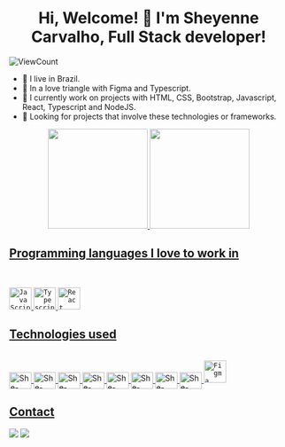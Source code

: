 <h1 align="center">
  Hi, Welcome! 👋  
  I'm Sheyenne Carvalho, Full Stack developer!
</h1>

![ViewCount](https://views.whatilearened.today/views/github/sheycarvalho/views.svg)

- 🔭 I live in Brazil.
- 💜 In a love triangle with Figma and Typescript.  
- 🌱 I currently work on projects with HTML, CSS, Bootstrap, Javascript, React, Typescript and NodeJS.
- 👯 Looking for projects that involve these technologies or frameworks.

<div align="center">
  <a href="https://github.com/sheycarvalho">
  <img height="180em" src="https://github-readme-stats.vercel.app/api?username=sheycarvalho&show_icons=true&theme=dracula&include_all_commits=true&count_private=true"/>
  <img height="180em" src="https://github-readme-stats.vercel.app/api/top-langs/?username=sheycarvalho&layout=compact&langs_count=7&theme=dracula"/>
</div>
  
## Programming languages I love to work in
  <div style="display: inline_block"><br>

<code><img width="40px" src="https://cdn.jsdelivr.net/gh/devicons/devicon/icons/javascript/javascript-original.svg" title = "JavaScript"/></code>
<code><img width="40px" src="https://cdn.jsdelivr.net/gh/devicons/devicon/icons/typescript/typescript-original.svg" title = "Typescript"/></code>
<code><img width="40px" src="https://cdn.jsdelivr.net/gh/devicons/devicon/icons/react/react-original.svg" title = "React"/></code> 
  
  ## Technologies used
<div style="display: inline_block"><br>
  <img align="center" alt="She-HTML" height="30" width="40" src="https://cdn.jsdelivr.net/gh/devicons/devicon/icons/html5/html5-plain-wordmark.svg" />
  <img align="center" alt="She-HTML" height="30" width="40" src="https://cdn.jsdelivr.net/gh/devicons/devicon/icons/css3/css3-plain-wordmark.svg" />
  <img align="center" alt="She-HTML" height="30" width="40" src="https://cdn.jsdelivr.net/gh/devicons/devicon/icons/bootstrap/bootstrap-plain-wordmark.svg" />
  <img align="center" alt="She-HTML" height="30" width="40" src="https://cdn.jsdelivr.net/gh/devicons/devicon/icons/angularjs/angularjs-plain.svg" />
  <img align="center" alt="She-HTML" height="30" width="40" src="https://cdn.jsdelivr.net/gh/devicons/devicon/icons/typescript/typescript-original.svg" />
  <img align="center" alt="She-HTML" height="30" width="40" src="https://cdn.jsdelivr.net/gh/devicons/devicon/icons/react/react-original-wordmark.svg" />
  <img align="center" alt="She-HTML" height="30" width="40" src="https://cdn.jsdelivr.net/gh/devicons/devicon/icons/javascript/javascript-original.svg" />
  <img align="center" alt="She-HTML" height="30" width="40" src="https://cdn.jsdelivr.net/gh/devicons/devicon/icons/vscode/vscode-original.svg" />   <code><img width="40px" src="https://cdn.jsdelivr.net/gh/devicons/devicon/icons/figma/figma-original.svg" title = "Figma"/></code>
</div>
  
  ##  Contact
 
<div>
  <a href="https://www.linkedin.com/in/sheyenne-carvalho-114712a2/" target="_blank"><img src="https://img.shields.io/badge/LinkedIn-0077B5?style=for-the-badge&logo=linkedin&logoColor=white" target="_blank"></a>
  <a href = "mailto:ennecarvalho22@gmail.com"><img src="https://img.shields.io/badge/-Gmail-%23333?style=for-the-badge&logo=gmail&logoColor=white" target="_blank"></a>
</div>
